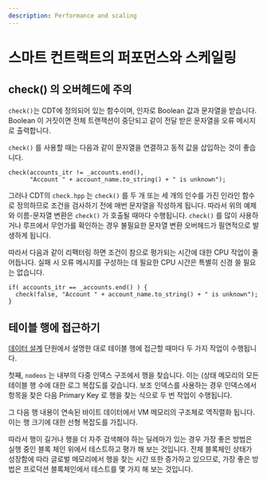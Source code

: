 ```yaml
---
description: Performance and scaling
---
```


# 스마트 컨트랙트의 퍼포먼스와 스케일링

## check() 의 오버헤드에 주의

`check()`는 CDT에 정의되어 있는 함수이며, 인자로 Boolean 값과 문자열을 받습니다. Boolean 이 거짓이면 전체 트랜잭션이 중단되고 같이 전달 받은 문자열을 오류 메시지로 출력합니다.&#x20;

`check()` 를 사용할 때는 다음과 같이 문자열을 연결하고 동적 값을 삽입하는 것이 좋습니다.

```
check(accounts_itr != _accounts.end(), 
      "Account " + account_name.to_string() + " is unknown");
```

그러나 CDT의 `check.hpp` 는 `check()` 를 두 개 또는 세 개의 인수를 가진 인라인 함수로 정의하므로 조건을 검사하기 전에 매번 문자열을 작성하게 됩니다. 따라서 위의 예제와 이름-문자열 변환은 `check()` 가 호출될 때마다 수행됩니다. `check()` 를 많이 사용하거나 루프에서 무언가를 확인하는 경우 불필요한 문자열 변환 오버헤드가 필연적으로 발생하게 됩니다.&#x20;

따라서 다음과 같이 리팩터링 하면 조건이 참으로 평가되는 시간에 대한 CPU 작업이 줄어듭니다. 실패 시 오류 메시지를 구성하는 데 필요한 CPU 시간은 특별히 신경 쓸 필요는 없습니다.

```
if( accounts_itr == _accounts.end() ) {
  check(false, "Account " + account_name.to_string() + " is unknown");
}
```

## 테이블 행에 접근하기

[데이터 설계](../basic-antelope-leap/data-design.md) 단원에서 설명한 대로 테이블 행에 접근할 때마다 두 가지 작업이 수행됩니다.&#x20;

첫째, `nodeos` 는 내부의 다중 인덱스 구조에서 행을 찾습니다. 이는 (상태 메모리의 모든 테이블 행 수에 대한 로그 복잡도를 갖습니다. 보조 인덱스를 사용하는 경우 인덱스에서 항목을 찾은 다음 Primary Key 로 행을 찾는 식으로 두 번 작업이 수행됩니다.&#x20;

그 다음 행 내용이 연속된 바이트 데이터에서 VM 메모리의 구조체로 역직렬화 됩니다. 이는 행 크기에 대한 선형 복잡도를 가집니다.&#x20;

따라서 행이 길거나 행을 더 자주 검색해야 하는 딜레마가 있는 경우 가장 좋은 방법은 실행 중인 블록 체인 위에서 테스트하고 평가 해 보는 것입니다. 전체 블록체인 상태가 성장함에 따라 글로벌 메모리에서 행을 찾는 시간 또한 증가하고 있으므로, 가장 좋은 방법은 프로덕션 블록체인에서 테스트를 몇 가지 해 보는 것입니다.
